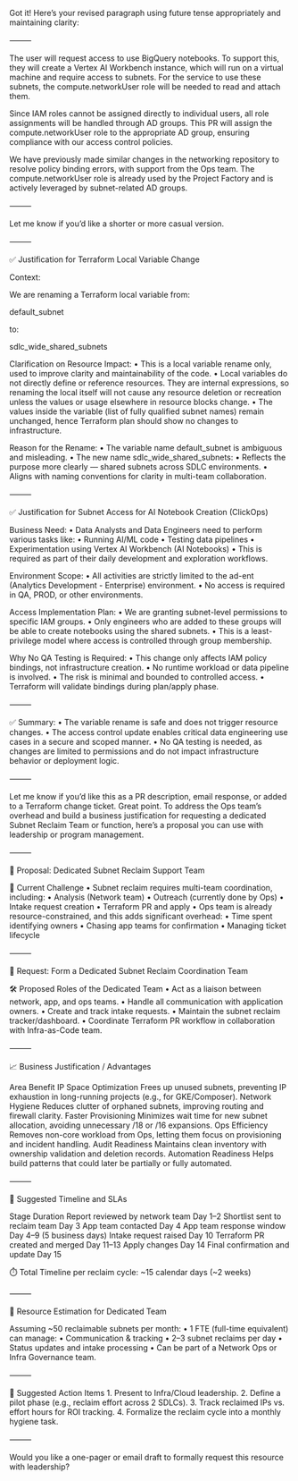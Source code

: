 Got it! Here’s your revised paragraph using future tense appropriately and maintaining clarity:

⸻

The user will request access to use BigQuery notebooks. To support this, they will create a Vertex AI Workbench instance, which will run on a virtual machine and require access to subnets. For the service to use these subnets, the compute.networkUser role will be needed to read and attach them.

Since IAM roles cannot be assigned directly to individual users, all role assignments will be handled through AD groups. This PR will assign the compute.networkUser role to the appropriate AD group, ensuring compliance with our access control policies.

We have previously made similar changes in the networking repository to resolve policy binding errors, with support from the Ops team. The compute.networkUser role is already used by the Project Factory and is actively leveraged by subnet-related AD groups.

⸻

Let me know if you’d like a shorter or more casual version.


⸻

✅ Justification for Terraform Local Variable Change

Context:

We are renaming a Terraform local variable from:

default_subnet

to:

sdlc_wide_shared_subnets

Clarification on Resource Impact:
	•	This is a local variable rename only, used to improve clarity and maintainability of the code.
	•	Local variables do not directly define or reference resources. They are internal expressions, so renaming the local itself will not cause any resource deletion or recreation unless the values or usage elsewhere in resource blocks change.
	•	The values inside the variable (list of fully qualified subnet names) remain unchanged, hence Terraform plan should show no changes to infrastructure.

Reason for the Rename:
	•	The variable name default_subnet is ambiguous and misleading.
	•	The new name sdlc_wide_shared_subnets:
	•	Reflects the purpose more clearly — shared subnets across SDLC environments.
	•	Aligns with naming conventions for clarity in multi-team collaboration.

⸻

✅ Justification for Subnet Access for AI Notebook Creation (ClickOps)

Business Need:
	•	Data Analysts and Data Engineers need to perform various tasks like:
	•	Running AI/ML code
	•	Testing data pipelines
	•	Experimentation using Vertex AI Workbench (AI Notebooks)
	•	This is required as part of their daily development and exploration workflows.

Environment Scope:
	•	All activities are strictly limited to the ad-ent (Analytics Development - Enterprise) environment.
	•	No access is required in QA, PROD, or other environments.

Access Implementation Plan:
	•	We are granting subnet-level permissions to specific IAM groups.
	•	Only engineers who are added to these groups will be able to create notebooks using the shared subnets.
	•	This is a least-privilege model where access is controlled through group membership.

Why No QA Testing is Required:
	•	This change only affects IAM policy bindings, not infrastructure creation.
	•	No runtime workload or data pipeline is involved.
	•	The risk is minimal and bounded to controlled access.
	•	Terraform will validate bindings during plan/apply phase.

⸻

✅ Summary:
	•	The variable rename is safe and does not trigger resource changes.
	•	The access control update enables critical data engineering use cases in a secure and scoped manner.
	•	No QA testing is needed, as changes are limited to permissions and do not impact infrastructure behavior or deployment logic.

⸻

Let me know if you’d like this as a PR description, email response, or added to a Terraform change ticket.
Great point. To address the Ops team’s overhead and build a business justification for requesting a dedicated Subnet Reclaim Team or function, here’s a proposal you can use with leadership or program management.

⸻

🔧 Proposal: Dedicated Subnet Reclaim Support Team

📌 Current Challenge
	•	Subnet reclaim requires multi-team coordination, including:
	•	Analysis (Network team)
	•	Outreach (currently done by Ops)
	•	Intake request creation
	•	Terraform PR and apply
	•	Ops team is already resource-constrained, and this adds significant overhead:
	•	Time spent identifying owners
	•	Chasing app teams for confirmation
	•	Managing ticket lifecycle

⸻

🧩 Request: Form a Dedicated Subnet Reclaim Coordination Team

🛠 Proposed Roles of the Dedicated Team
	•	Act as a liaison between network, app, and ops teams.
	•	Handle all communication with application owners.
	•	Create and track intake requests.
	•	Maintain the subnet reclaim tracker/dashboard.
	•	Coordinate Terraform PR workflow in collaboration with Infra-as-Code team.

⸻

📈 Business Justification / Advantages

Area	Benefit
IP Space Optimization	Frees up unused subnets, preventing IP exhaustion in long-running projects (e.g., for GKE/Composer).
Network Hygiene	Reduces clutter of orphaned subnets, improving routing and firewall clarity.
Faster Provisioning	Minimizes wait time for new subnet allocation, avoiding unnecessary /18 or /16 expansions.
Ops Efficiency	Removes non-core workload from Ops, letting them focus on provisioning and incident handling.
Audit Readiness	Maintains clean inventory with ownership validation and deletion records.
Automation Readiness	Helps build patterns that could later be partially or fully automated.


⸻

📆 Suggested Timeline and SLAs

Stage	Duration
Report reviewed by network team	Day 1–2
Shortlist sent to reclaim team	Day 3
App team contacted	Day 4
App team response window	Day 4–9 (5 business days)
Intake request raised	Day 10
Terraform PR created and merged	Day 11–13
Apply changes	Day 14
Final confirmation and update	Day 15

⏱️ Total Timeline per reclaim cycle: ~15 calendar days (~2 weeks)

⸻

🧮 Resource Estimation for Dedicated Team

Assuming ~50 reclaimable subnets per month:
	•	1 FTE (full-time equivalent) can manage:
	•	Communication & tracking
	•	2–3 subnet reclaims per day
	•	Status updates and intake processing
	•	Can be part of a Network Ops or Infra Governance team.

⸻

📝 Suggested Action Items
	1.	Present to Infra/Cloud leadership.
	2.	Define a pilot phase (e.g., reclaim effort across 2 SDLCs).
	3.	Track reclaimed IPs vs. effort hours for ROI tracking.
	4.	Formalize the reclaim cycle into a monthly hygiene task.

⸻

Would you like a one-pager or email draft to formally request this resource with leadership?
